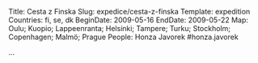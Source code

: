 Title: Cesta z Finska
Slug: expedice/cesta-z-finska
Template: expedition
Countries: fi, se, dk
BeginDate: 2009-05-16
EndDate: 2009-05-22
Map: Oulu; Kuopio; Lappeenranta; Helsinki; Tampere; Turku; Stockholm; Copenhagen; Malmö; Prague
People: Honza Javorek #honza.javorek

...